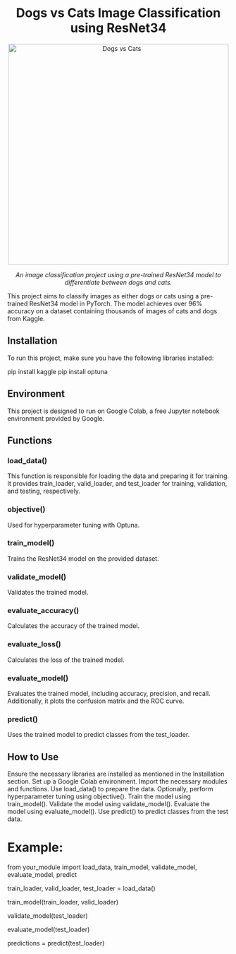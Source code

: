 <h1 align="center">Dogs vs Cats Image Classification using ResNet34</h1>
<p align="center">
  <img src="https://www.google.com/imgres?imgurl=https%3A%2F%2Fi0.wp.com%2Ftheailearner.com%2Fwp-content%2Fuploads%2F2019%2F06%2FCatsvsdogs.png%3Fresize%3D625%252C526%26ssl%3D1&tbnid=TIa5JtyI5rzOlM&vet=12ahUKEwi2wMLqtJaDAxU2g68BHVVWBZYQMygKegQIARBg..i&imgrefurl=https%3A%2F%2Ftheailearner.com%2F2019%2F07%2F06%2Fbinary-classification%2F&docid=8KqyovgMtQ0OCM&w=625&h=526&q=Dogs%20vs%20Cats%20KAGGLE&ved=2ahUKEwi2wMLqtJaDAxU2g68BHVVWBZYQMygKegQIARBg" alt="Dogs vs Cats" width="500">
</p>
<p align="center">
  <em>An image classification project using a pre-trained ResNet34 model to differentiate between dogs and cats.</em>
</p>



This project aims to classify images as either dogs or cats using a pre-trained ResNet34 model in PyTorch. The model achieves over 96% accuracy on a dataset containing thousands of images of cats and dogs from Kaggle.

## Installation
To run this project, make sure you have the following libraries installed:

pip install kaggle
pip install optuna

## Environment
This project is designed to run on Google Colab, a free Jupyter notebook environment provided by Google.

## Functions
### load_data()
  This function is responsible for loading the data and preparing it for training. It provides train_loader, valid_loader, and test_loader for training, validation, and testing, respectively.

### objective()
  Used for hyperparameter tuning with Optuna.

### train_model()
  Trains the ResNet34 model on the provided dataset.

### validate_model()
  Validates the trained model.

### evaluate_accuracy()
  Calculates the accuracy of the trained model.

### evaluate_loss()
  Calculates the loss of the trained model.

### evaluate_model()
  Evaluates the trained model, including accuracy, precision, and recall. Additionally, it plots the confusion matrix and the ROC curve.

### predict()
  Uses the trained model to predict classes from the test_loader.

## How to Use
Ensure the necessary libraries are installed as mentioned in the Installation section.
Set up a Google Colab environment.
Import the necessary modules and functions.
Use load_data() to prepare the data.
Optionally, perform hyperparameter tuning using objective().
Train the model using train_model().
Validate the model using validate_model().
Evaluate the model using evaluate_model().
Use predict() to predict classes from the test data.

# Example:
from your_module import load_data, train_model, validate_model, evaluate_model, predict

train_loader, valid_loader, test_loader = load_data()

train_model(train_loader, valid_loader)

validate_model(test_loader)

evaluate_model(test_loader)

predictions = predict(test_loader)
